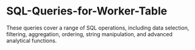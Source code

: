 # SQL-Queries-for-Worker-Table
 These queries cover a range of SQL operations, including data selection, filtering, aggregation, ordering, string manipulation, and advanced analytical functions.
